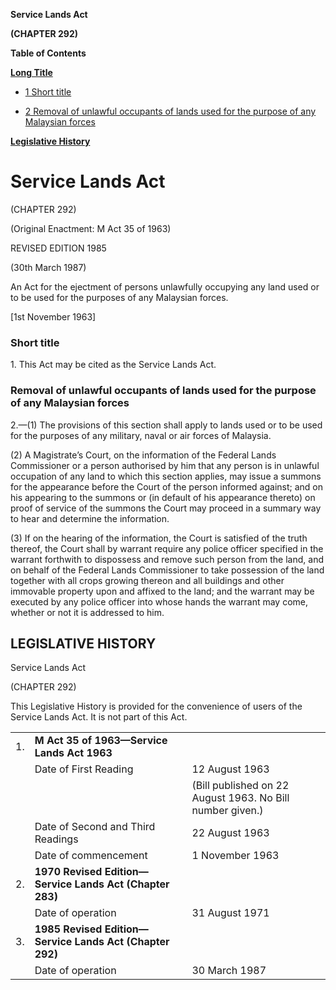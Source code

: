 **Service Lands Act**

**(CHAPTER 292)**

**Table of Contents**

[**Long Title**](#Service-Lands-Act)

- [1 Short title](#Short-title)

- [2 Removal of unlawful occupants of lands used for the purpose of any Malaysian forces](#Removal-of-unlawful-occupants-of-lands-used-for-the-purpose-of-any-Malaysian-forces)

[**Legislative History**](#Legislative-History)

# Service Lands Act

(CHAPTER 292)

(Original Enactment: M Act 35 of 1963)

REVISED EDITION 1985

(30th March 1987)

An Act for the ejectment of persons unlawfully occupying any land used or to be used for the purposes of any Malaysian forces.

[1st November 1963]

### Short title

1\. This Act may be cited as the Service Lands Act.

### Removal of unlawful occupants of lands used for the purpose of any Malaysian forces

2\.—(1) The provisions of this section shall apply to lands used or to be used for the purposes of any military, naval or air forces of Malaysia.

(2) A Magistrate’s Court, on the information of the Federal Lands Commissioner or a person authorised by him that any person is in unlawful occupation of any land to which this section applies, may issue a summons for the appearance before the Court of the person informed against; and on his appearing to the summons or (in default of his appearance thereto) on proof of service of the summons the Court may proceed in a summary way to hear and determine the information.

(3) If on the hearing of the information, the Court is satisfied of the truth thereof, the Court shall by warrant require any police officer specified in the warrant forthwith to dispossess and remove such person from the land, and on behalf of the Federal Lands Commissioner to take possession of the land together with all crops growing thereon and all buildings and other immovable property upon and affixed to the land; and the warrant may be executed by any police officer into whose hands the warrant may come, whether or not it is addressed to him.

## LEGISLATIVE HISTORY

Service Lands Act

(CHAPTER 292)

This Legislative History is provided for the convenience of users of the Service Lands Act. It is not part of this Act.

||||
|:-|:-|:-|
|1.|**M Act 35 of 1963—Service Lands Act 1963**|
||Date of First Reading|12 August 1963|
|||(Bill published on 22 August 1963. No Bill number given.)|
||Date of Second and Third Readings|22 August 1963|
||Date of commencement|1 November 1963|
|2.|**1970 Revised Edition—Service Lands Act (Chapter 283)**|
||Date of operation|31 August 1971|
|3.|**1985 Revised Edition—Service Lands Act (Chapter 292)**|
||Date of operation|30 March 1987|
